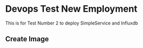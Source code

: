# Devops Test New Employment

This is for Test Number 2 to deploy SimpleService and Influxdb

<h2>Create Image</h2>


